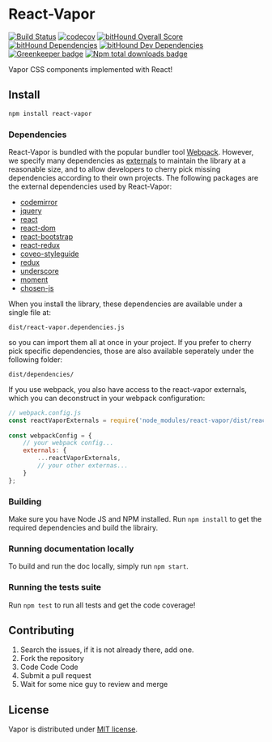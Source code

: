 # React-Vapor

[![Build Status](https://travis-ci.org/coveo/react-vapor.svg?branch=master)](https://travis-ci.org/coveo/react-vapor)
[![codecov](https://codecov.io/gh/coveo/react-vapor/branch/master/graph/badge.svg)](https://codecov.io/gh/coveo/react-vapor)
[![bitHound Overall Score](https://www.bithound.io/github/coveo/react-vapor/badges/score.svg)](https://www.bithound.io/github/coveo/react-vapor)
[![bitHound Dependencies](https://www.bithound.io/github/coveo/react-vapor/badges/dependencies.svg)](https://www.bithound.io/github/coveo/react-vapor/master/dependencies/npm)
[![bitHound Dev Dependencies](https://www.bithound.io/github/coveo/react-vapor/badges/devDependencies.svg)](https://www.bithound.io/github/coveo/react-vapor/master/dependencies/npm)
[![Greenkeeper badge](https://badges.greenkeeper.io/coveo/react-vapor.svg)](https://greenkeeper.io/)
[![Npm total downloads badge](https://img.shields.io/npm/dt/react-vapor.svg)](https://www.npmjs.com/package/react-vapor)

Vapor CSS components implemented with React!

## Install
```sh
npm install react-vapor
```

### Dependencies
React-Vapor is bundled with the popular bundler tool [Webpack](https://webpack.js.org/). However, we specify many dependencies as [externals](https://webpack.js.org/configuration/externals/#src/components/Sidebar/Sidebar.jsx) to maintain the library at a reasonable size, and to allow developers to cherry pick missing dependencies according to their own projects. The following packages are the external dependencies used by React-Vapor:      

- [codemirror](https://www.npmjs.com/package/codemirror)  
- [jquery](https://www.npmjs.com/package/jquery)  
- [react](https://www.npmjs.com/package/react)  
- [react-dom](https://www.npmjs.com/package/react-dom)  
- [react-bootstrap](https://www.npmjs.com/package/react-bootstrap)  
- [react-redux](https://www.npmjs.com/package/react-redux)  
- [coveo-styleguide](https://www.npmjs.com/package/coveo-styleguide)  
- [redux](https://www.npmjs.com/package/redux)  
- [underscore](https://www.npmjs.com/package/underscore)  
- [moment](https://www.npmjs.com/package/moment)     
- [chosen-js](https://www.npmjs.com/package/chosen-js)

When you install the library, these dependencies are available under a single file at:    

```  
dist/react-vapor.dependencies.js  
```  

so you can import them all at once in your project. If you prefer to cherry pick specific dependencies, those are also available seperately under the following folder:   
 
```  
dist/dependencies/  
```  
 
If you use webpack, you also have access to the react-vapor externals, which you can deconstruct in your webpack configuration:  
  
```javascript  
// webpack.config.js  
const reactVaporExternals = require('node_modules/react-vapor/dist/react-vapor.webpack.externals');  
  
const webpackConfig = {
    // your webpack config... 
    externals: {
        ...reactVaporExternals,
        // your other externas...
    }
};
```

### Building
Make sure you have Node JS and NPM installed.
Run `npm install` to get the required dependencies and build the librairy.

### Running documentation locally
To build and run the doc locally, simply run `npm start`.

### Running the tests suite
Run `npm test` to run all tests and get the code coverage!

## Contributing
1. Search the issues, if it is not already there, add one.
2. Fork the repository
3. Code Code Code
4. Submit a pull request
5. Wait for some nice guy to review and merge

## License
Vapor is distributed under [MIT license](LICENSE).

